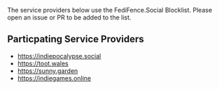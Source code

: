 The service providers below use the FediFence.Social Blocklist. Please open an issue or PR to be added to the list.

## Particpating Service Providers

- https://indiepocalypse.social
- https://toot.wales 
- https://sunny.garden
- https://indiegames.online
